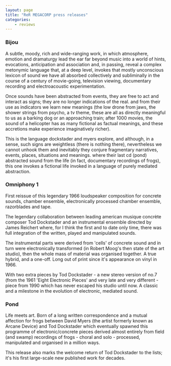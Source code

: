 ```yaml
---
layout: page
title: "ReR MEGACORP press releases"
categories:
    - reviews
---
```


### Bijou

A subtle, moody, rich and wide-ranging work, in which atmosphere, emotion and dramaturgy lead the ear far beyond music into a world of hints, evocations, anticipation and association and, in passing, reveal a complex metonymic language that, at a deep level, invokes that mostly unconscious lexicon of sound we have all absorbed collectively and subliminally in the course of a century of movie-going, television viewing, documentary recording and electroacoustic experimentation.

Once sounds have been abstracted from events, they are free to act and interact as signs; they are no longer indications of the real. and from their use as indicators we learn new meanings (the low drone from jaws, the shower strings from psycho, a tv theme, these are all as directly meaningful to us as a barking dog or an approaching train; after 1000 movies, the sound of a helicopter has as many fictional as factual meanings, and these accretions make experience imaginatively richer).

This is the language dockstader and myers explore, and although, in a sense, such signs are weightless (there is nothing there), nevertheless we cannot unhook them and inevitably they conjure fragmentary narratives, events, places, situations and meanings. where their last cd (pond) abstracted sound from the life (in fact, documentary recordings of frogs), this one invokes a fictional life invoked in a language of purely mediated abstraction.

### Omniphony 1

First reissue of this legendary 1966 loudspeaker composition for concrete sounds, chamber ensemble, electronically processed chamber ensemble, razorblades and tape. 

The legendary collaboration between leading american musique concrète composer Tod Dockstader and an instrumental ensemble directed by James Reichert where, for I think the first and to date only time, there was full integration of the written, played and manipulated sounds.

The instrumental parts were derived from 'cells' of concrete sound and in turn were electronically transformed (in Robert Moog's then state of the art studio), then the whole mass of material was organised together. A true hybrid, and a one-off. Long out of print since it's appearance on vinyl in 1966.

With two extra pieces by Tod Dockstader - a new stereo version of no.7 (from the 1961 'Eight Electronic Pieces' and very late and very different - piece from 1990 which has never escaped his studio until now. A classic and a milestone in the evolution of electronic, mediated sound.

### Pond

Life meets art. Born of a long written correspondence and a mutual affection for frogs between David Myers (the artist formerly known as Arcane Device) and Tod Dockstader which eventually spawned this programme of electronic/concrete pieces derived almost entirely from field (and swamp) recordings of frogs - choral and solo - processed, manipulated and organised in a million ways. 

This release also marks the welcome return of Tod Dockstader to the lists; it's his first large-scale new published work for decades.